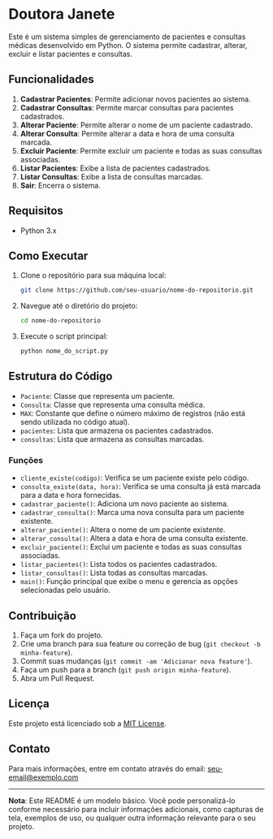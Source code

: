 # Doutora Janete

Este é um sistema simples de gerenciamento de pacientes e consultas médicas desenvolvido em Python. O sistema permite cadastrar, alterar, excluir e listar pacientes e consultas.

## Funcionalidades

1. **Cadastrar Pacientes**: Permite adicionar novos pacientes ao sistema.
2. **Cadastrar Consultas**: Permite marcar consultas para pacientes cadastrados.
3. **Alterar Paciente**: Permite alterar o nome de um paciente cadastrado.
4. **Alterar Consulta**: Permite alterar a data e hora de uma consulta marcada.
5. **Excluir Paciente**: Permite excluir um paciente e todas as suas consultas associadas.
6. **Listar Pacientes**: Exibe a lista de pacientes cadastrados.
7. **Listar Consultas**: Exibe a lista de consultas marcadas.
8. **Sair**: Encerra o sistema.

## Requisitos

- Python 3.x

## Como Executar

1. Clone o repositório para sua máquina local:
    ```bash
    git clone https://github.com/seu-usuario/nome-do-repositorio.git
    ```

2. Navegue até o diretório do projeto:
    ```bash
    cd nome-do-repositorio
    ```

3. Execute o script principal:
    ```bash
    python nome_do_script.py
    ```

## Estrutura do Código

- `Paciente`: Classe que representa um paciente.
- `Consulta`: Classe que representa uma consulta médica.
- `MAX`: Constante que define o número máximo de registros (não está sendo utilizada no código atual).
- `pacientes`: Lista que armazena os pacientes cadastrados.
- `consultas`: Lista que armazena as consultas marcadas.

### Funções

- `cliente_existe(codigo)`: Verifica se um paciente existe pelo código.
- `consulta_existe(data, hora)`: Verifica se uma consulta já está marcada para a data e hora fornecidas.
- `cadastrar_paciente()`: Adiciona um novo paciente ao sistema.
- `cadastrar_consulta()`: Marca uma nova consulta para um paciente existente.
- `alterar_paciente()`: Altera o nome de um paciente existente.
- `alterar_consulta()`: Altera a data e hora de uma consulta existente.
- `excluir_paciente()`: Exclui um paciente e todas as suas consultas associadas.
- `listar_pacientes()`: Lista todos os pacientes cadastrados.
- `listar_consultas()`: Lista todas as consultas marcadas.
- `main()`: Função principal que exibe o menu e gerencia as opções selecionadas pelo usuário.

## Contribuição

1. Faça um fork do projeto.
2. Crie uma branch para sua feature ou correção de bug (`git checkout -b minha-feature`).
3. Commit suas mudanças (`git commit -am 'Adicionar nova feature'`).
4. Faça um push para a branch (`git push origin minha-feature`).
5. Abra um Pull Request.

## Licença

Este projeto está licenciado sob a [MIT License](LICENSE).

## Contato

Para mais informações, entre em contato através do email: seu-email@exemplo.com

---

**Nota**: Este README é um modelo básico. Você pode personalizá-lo conforme necessário para incluir informações adicionais, como capturas de tela, exemplos de uso, ou qualquer outra informação relevante para o seu projeto.
